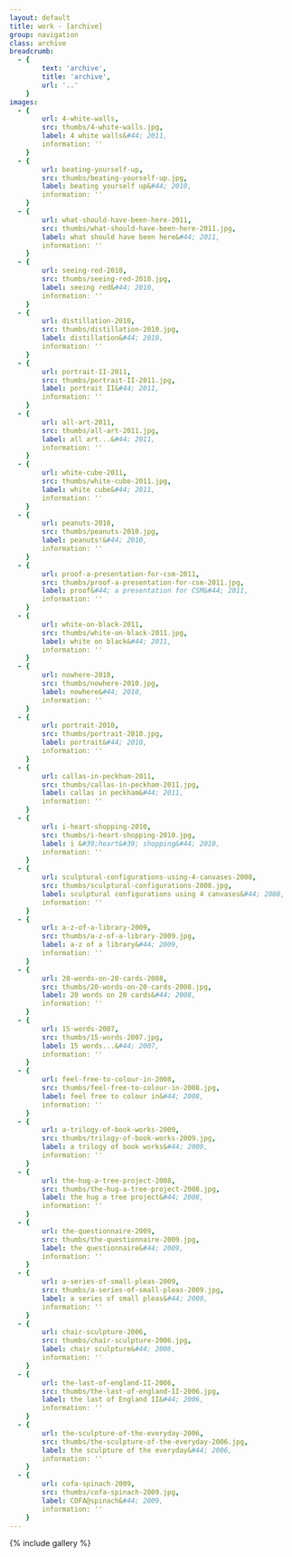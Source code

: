 ```yaml
---
layout: default
title: work - [archive]
group: navigation
class: archive
breadcrumb:
  - {
  		text: 'archive',
  		title: 'archive',
  		url: '..'
	}
images:
  - {
		url: 4-white-walls, 
		src: thumbs/4-white-walls.jpg,
		label: 4 white walls&#44; 2011,
		information: ''
	}
  - {
		url: beating-yourself-up, 
		src: thumbs/beating-yourself-up.jpg,
		label: beating yourself up&#44; 2010,
		information: ''
	}
  - {
		url: what-should-have-been-here-2011, 
		src: thumbs/what-should-have-been-here-2011.jpg,
		label: what should have been here&#44; 2011,
		information: ''
	}
  - {
		url: seeing-red-2010, 
		src: thumbs/seeing-red-2010.jpg,
		label: seeing red&#44; 2010,
		information: ''
	}
  - {
		url: distillation-2010, 
		src: thumbs/distillation-2010.jpg,
		label: distillation&#44; 2010,
		information: ''
	}
  - {
		url: portrait-II-2011, 
		src: thumbs/portrait-II-2011.jpg,
		label: portrait II&#44; 2011,
		information: ''
	}
  - {
		url: all-art-2011, 
		src: thumbs/all-art-2011.jpg,
		label: all art...&#44; 2011,
		information: ''
	}
  - {
		url: white-cube-2011, 
		src: thumbs/white-cube-2011.jpg,
		label: white cube&#44; 2011,
		information: ''
	}
  - {
		url: peanuts-2010, 
		src: thumbs/peanuts-2010.jpg,
		label: peanuts!&#44; 2010,
		information: ''
	}
  - {
		url: proof-a-presentation-for-csm-2011, 
		src: thumbs/proof-a-presentation-for-csm-2011.jpg,
		label: proof&#44; a presentation for CSM&#44; 2011,
		information: ''
	}
  - {
		url: white-on-black-2011, 
		src: thumbs/white-on-black-2011.jpg,
		label: white on black&#44; 2011,
		information: ''
	}
  - {
		url: nowhere-2010, 
		src: thumbs/nowhere-2010.jpg,
		label: nowhere&#44; 2010,
		information: ''
	}
  - {
		url: portrait-2010, 
		src: thumbs/portrait-2010.jpg,
		label: portrait&#44; 2010,
		information: ''
	}
  - {
		url: callas-in-peckham-2011, 
		src: thumbs/callas-in-peckham-2011.jpg,
		label: callas in peckham&#44; 2011,
		information: ''
	}
  - {
		url: i-heart-shopping-2010, 
		src: thumbs/i-heart-shopping-2010.jpg,
		label: i &#39;heart&#39; shopping&#44; 2010,
		information: ''
	}
  - {
		url: sculptural-configurations-using-4-canvases-2008, 
		src: thumbs/sculptural-configurations-2008.jpg,
		label: sculptural configurations using 4 canvases&#44; 2008,
		information: ''
	}
  - {
		url: a-z-of-a-library-2009, 
		src: thumbs/a-z-of-a-library-2009.jpg,
		label: a-z of a library&#44; 2009,
		information: ''
	}
  - {
		url: 20-words-on-20-cards-2008, 
		src: thumbs/20-words-on-20-cards-2008.jpg,
		label: 20 words on 20 cards&#44; 2008,
		information: ''
	}
  - {
		url: 15-words-2007, 
		src: thumbs/15-words-2007.jpg,
		label: 15 words...&#44; 2007,
		information: ''
	}
  - {
		url: feel-free-to-colour-in-2008, 
		src: thumbs/feel-free-to-colour-in-2008.jpg,
		label: feel free to colour in&#44; 2008,
		information: ''
	}
  - {
		url: a-trilogy-of-book-works-2009, 
		src: thumbs/trilogy-of-book-works-2009.jpg,
		label: a trilogy of book works&#44; 2009,
		information: ''
	}
  - {
		url: the-hug-a-tree-project-2008, 
		src: thumbs/the-hug-a-tree-project-2008.jpg,
		label: the hug a tree project&#44; 2008,
		information: ''
	}
  - {
		url: the-questionnaire-2009, 
		src: thumbs/the-questionnaire-2009.jpg,
		label: the questionnaire&#44; 2009,
		information: ''
	}
  - {
		url: a-series-of-small-pleas-2009, 
		src: thumbs/a-series-of-small-pleas-2009.jpg,
		label: a series of small pleas&#44; 2009,
		information: ''
	}
  - {
		url: chair-sculpture-2006, 
		src: thumbs/chair-sculpture-2006.jpg,
		label: chair sculpture&#44; 2006,
		information: ''
	}
  - {
		url: the-last-of-england-II-2006, 
		src: thumbs/the-last-of-england-II-2006.jpg,
		label: the last of England II&#44; 2006,
		information: ''
	}
  - {
		url: the-sculpture-of-the-everyday-2006, 
		src: thumbs/the-sculpture-of-the-everyday-2006.jpg,
		label: the sculpture of the everyday&#44; 2006,
		information: ''
	}
  - {
		url: cofa-spinach-2009, 
		src: thumbs/cofa-spinach-2009.jpg,
		label: COFA@spinach&#44; 2009,
		information: ''
	}
---
```


{% include gallery %}
